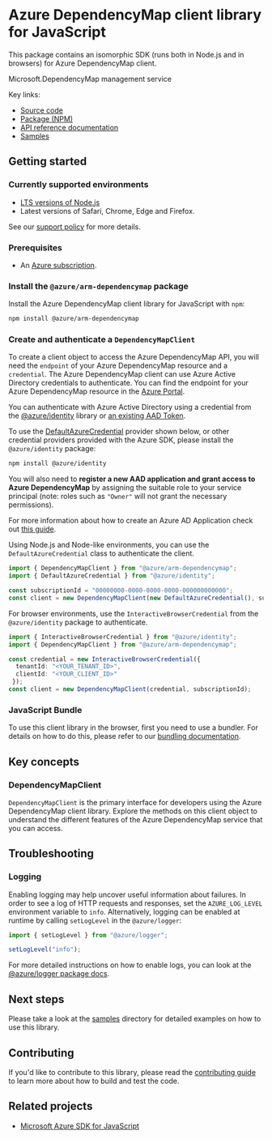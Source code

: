 # Azure DependencyMap client library for JavaScript

This package contains an isomorphic SDK (runs both in Node.js and in browsers) for Azure DependencyMap client.

Microsoft.DependencyMap management service

Key links:

- [Source code](https://github.com/Azure/azure-sdk-for-js/tree/main/sdk/dependencymap/arm-dependencymap)
- [Package (NPM)](https://www.npmjs.com/package/@azure/arm-dependencymap)
- [API reference documentation](https://learn.microsoft.com/javascript/api/@azure/arm-dependencymap?view=azure-node-preview)
- [Samples](https://github.com/Azure/azure-sdk-for-js/tree/main/sdk/dependencymap/arm-dependencymap/samples)

## Getting started

### Currently supported environments

- [LTS versions of Node.js](https://github.com/nodejs/release#release-schedule)
- Latest versions of Safari, Chrome, Edge and Firefox.

See our [support policy](https://github.com/Azure/azure-sdk-for-js/blob/main/SUPPORT.md) for more details.

### Prerequisites

- An [Azure subscription][azure_sub].

### Install the `@azure/arm-dependencymap` package

Install the Azure DependencyMap client library for JavaScript with `npm`:

```bash
npm install @azure/arm-dependencymap
```

### Create and authenticate a `DependencyMapClient`

To create a client object to access the Azure DependencyMap API, you will need the `endpoint` of your Azure DependencyMap resource and a `credential`. The Azure DependencyMap client can use Azure Active Directory credentials to authenticate.
You can find the endpoint for your Azure DependencyMap resource in the [Azure Portal][azure_portal].

You can authenticate with Azure Active Directory using a credential from the [@azure/identity][azure_identity] library or [an existing AAD Token](https://github.com/Azure/azure-sdk-for-js/blob/master/sdk/identity/identity/samples/AzureIdentityExamples.md#authenticating-with-a-pre-fetched-access-token).

To use the [DefaultAzureCredential][defaultazurecredential] provider shown below, or other credential providers provided with the Azure SDK, please install the `@azure/identity` package:

```bash
npm install @azure/identity
```

You will also need to **register a new AAD application and grant access to Azure DependencyMap** by assigning the suitable role to your service principal (note: roles such as `"Owner"` will not grant the necessary permissions).

For more information about how to create an Azure AD Application check out [this guide](https://learn.microsoft.com/azure/active-directory/develop/howto-create-service-principal-portal).

Using Node.js and Node-like environments, you can use the `DefaultAzureCredential` class to authenticate the client.

```ts snippet:ReadmeSampleCreateClient_Node
import { DependencyMapClient } from "@azure/arm-dependencymap";
import { DefaultAzureCredential } from "@azure/identity";

const subscriptionId = "00000000-0000-0000-0000-000000000000";
const client = new DependencyMapClient(new DefaultAzureCredential(), subscriptionId);
```

For browser environments, use the `InteractiveBrowserCredential` from the `@azure/identity` package to authenticate.

```ts snippet:ReadmeSampleCreateClient_Browser
import { InteractiveBrowserCredential } from "@azure/identity";
import { DependencyMapClient } from "@azure/arm-dependencymap";

const credential = new InteractiveBrowserCredential({
  tenantId: "<YOUR_TENANT_ID>",
  clientId: "<YOUR_CLIENT_ID>"
 });
const client = new DependencyMapClient(credential, subscriptionId);
```


### JavaScript Bundle
To use this client library in the browser, first you need to use a bundler. For details on how to do this, please refer to our [bundling documentation](https://aka.ms/AzureSDKBundling).

## Key concepts

### DependencyMapClient

`DependencyMapClient` is the primary interface for developers using the Azure DependencyMap client library. Explore the methods on this client object to understand the different features of the Azure DependencyMap service that you can access.

## Troubleshooting

### Logging

Enabling logging may help uncover useful information about failures. In order to see a log of HTTP requests and responses, set the `AZURE_LOG_LEVEL` environment variable to `info`. Alternatively, logging can be enabled at runtime by calling `setLogLevel` in the `@azure/logger`:

```ts snippet:SetLogLevel
import { setLogLevel } from "@azure/logger";

setLogLevel("info");
```

For more detailed instructions on how to enable logs, you can look at the [@azure/logger package docs](https://github.com/Azure/azure-sdk-for-js/tree/main/sdk/core/logger).

## Next steps

Please take a look at the [samples](https://github.com/Azure/azure-sdk-for-js/tree/main/sdk/dependencymap/arm-dependencymap/samples) directory for detailed examples on how to use this library.

## Contributing

If you'd like to contribute to this library, please read the [contributing guide](https://github.com/Azure/azure-sdk-for-js/blob/main/CONTRIBUTING.md) to learn more about how to build and test the code.

## Related projects

- [Microsoft Azure SDK for JavaScript](https://github.com/Azure/azure-sdk-for-js)

[azure_sub]: https://azure.microsoft.com/free/
[azure_portal]: https://portal.azure.com
[azure_identity]: https://github.com/Azure/azure-sdk-for-js/tree/main/sdk/identity/identity
[defaultazurecredential]: https://github.com/Azure/azure-sdk-for-js/tree/main/sdk/identity/identity#defaultazurecredential
